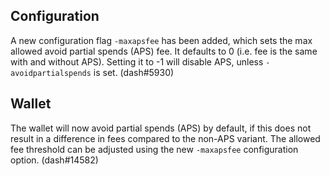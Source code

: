 Configuration
-------------

A new configuration flag `-maxapsfee` has been added, which sets the max allowed
avoid partial spends (APS) fee. It defaults to 0 (i.e. fee is the same with
and without APS). Setting it to -1 will disable APS, unless `-avoidpartialspends`
is set. (dash#5930)

Wallet
------

The wallet will now avoid partial spends (APS) by default, if this does not result
in a difference in fees compared to the non-APS variant. The allowed fee threshold
can be adjusted using the new `-maxapsfee` configuration option. (dash#14582)
